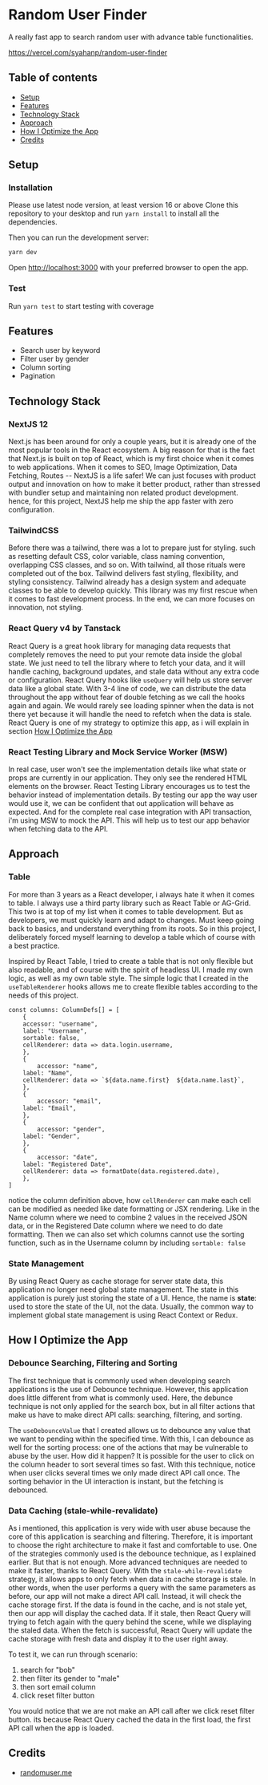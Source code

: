 # Random User Finder

A really fast app to search random user with advance table functionalities.

https://vercel.com/syahanp/random-user-finder

## Table of contents
- [Setup](#setup)
- [Features](#features)
- [Technology Stack](#technology-stack)
- [Approach](#approach)
- [How I Optimize the App](#how-i-optimize-the-app)
- [Credits](#credits)

## Setup

### Installation
Please use latest node version, at least version 16 or above
Clone this repository to your desktop and run `yarn install` to install all the dependencies.

Then you can run the development server:
```bash
yarn dev
```

Open [http://localhost:3000](http://localhost:3000) with your preferred browser to open the app.

### Test
Run `yarn test` to start testing with coverage

## Features
- Search user by keyword
- Filter user by gender
- Column sorting
- Pagination

## Technology Stack
### NextJS 12
Next.js has been around for only a couple years, but it is already one of the most popular tools in the React ecosystem. A big reason for that is the fact that Next.js is built on top of React, which is my first choice when it comes to web applications. When it comes to SEO, Image Optimization, Data Fetching, Routes -- NextJS is a life safer! We can just focuses with product output and innovation on how to make it better product, rather than stressed with bundler setup and maintaining non related product development. hence, for this project, NextJS help me ship the app faster with zero configuration. 

### TailwindCSS
Before there was a tailwind, there was a lot to prepare just for styling. such as resetting default CSS, color variable, class naming convention, overlapping CSS classes, and so on. With tailwind, all those rituals were completed out of the box. Tailwind delivers fast styling, flexibility, and styling consistency. Tailwind already has a design system and adequate classes to be able to develop quickly. This library was my first rescue when it comes to fast development process. In the end, we can more focuses on innovation, not styling.

### React Query v4 by Tanstack
React Query is a great hook library for managing data requests that completely removes the need to put your remote data inside the global state. We just need to tell the library where to fetch your data, and it will handle caching, background updates, and stale data without any extra code or configuration. React Query hooks like `useQuery` will help us store server data like a global state. With 3-4 line of code, we can distribute the data throughout the app without fear of double fetching as we call the hooks again and again. We would rarely see loading spinner when the data is not there yet because it will handle the need to refetch when the data is stale. React Query is one of my strategy to optimize this app, as i will explain in section [How I Optimize the App](#how-i-optimize-the-app)

### React Testing Library and Mock Service Worker (MSW) 
In real case, user won't see the implementation details like what state or props are currently in our application. They only see the rendered HTML elements on the browser. React Testing Library encourages us to test the behavior instead of implementation details. By testing our app the way user would use it, we can be confident that out application will behave as expected. And for the complete real case integration with API transaction, i'm using MSW to mock the API. This will help us to test our app behavior when fetching data to the API.


## Approach
### Table
For more than 3 years as a React developer, i always hate it when it comes to table. I always use a third party library such as React Table or AG-Grid. This two is at top of my list when it comes to table development. But as developers, we must quickly learn and adapt to changes. Must keep going back to basics, and understand everything from its roots. So in this project, I deliberately forced myself learning to develop a table which of course with a best practice.

Inspired by React Table, I tried to create a table that is not only flexible but also readable, and of course with the spirit of headless UI. I made my own logic, as well as my own table style. The simple logic that I created in the `useTableRenderer` hooks allows me to create flexible tables according to the needs of this project.
   
    const columns: ColumnDefs[] = [
	    {
		accessor: "username",
		label: "Username",
		sortable: false,
		cellRenderer: data => data.login.username,
	    },
	    {
	    	accessor: "name",
		label: "Name",
		cellRenderer: data => `${data.name.first}  ${data.name.last}`,
	    },
	    {
	    	accessor: "email",
		label: "Email",
	    },
	    {
	    	accessor: "gender",
		label: "Gender",
	    },
	    {
	    	accessor: "date",
		label: "Registered Date",
		cellRenderer: data => formatDate(data.registered.date),
	    },
    ]


notice the column definition above, how `cellRenderer` can make each cell can be modified as needed like date formatting or JSX rendering. Like in the Name column where we need to combine 2 values ​​in the received JSON data, or in the Registered Date column where we need to do date formatting. Then we can also set which columns cannot use the sorting function, such as in the Username column by including `sortable: false` 


### State Management
By using React Query as cache storage for server state data, this application no longer need global state management. The state in this application is purely just storing the state of a UI. Hence, the name is **state**: used to store the state of the UI, not the data. Usually, the common way to implement global state management is using React Context or Redux. 

## How I Optimize the App

### Debounce Searching, Filtering and Sorting
The first technique that is commonly used when developing search applications is the use of Debounce technique. However, this application does little different from what is commonly used. Here, the debunce technique is not only applied for the search box, but in all filter actions that make us have to make direct API calls: searching, filtering, and sorting.

The `useDebounceValue` that I created allows us to debounce any value that we want to pending within the specified time. With this, I can debounce as well for the sorting process: one of the actions that may be vulnerable to abuse by the user. How did it happen? It is possible for the user to click on the column header to sort several times so fast. With this technique, notice when user clicks several times we only made direct API call once. The sorting behavior in the UI interaction is instant, but the fetching is debounced.

### Data Caching (stale-while-revalidate)
As i mentioned, this application is very wide with user abuse because the core of this application is searching and filtering. Therefore, it is important to choose the right architecture to make it fast and comfortable to use. One of the strategies commonly used is the debounce technique, as I explained earlier. But that is not enough. More advanced techniques are needed to make it faster, thanks to React Query. With the `stale-while-revalidate` strategy, it allows apps to only fetch  when data in cache storage is stale. In other words, when the user performs a query with the same parameters as before, our app will not make a direct API call. Instead, it will check the cache storage first. If the data is found in the cache, and is not stale yet, then our app will display the cached data. If it stale, then React Query will trying to fetch again with the query behind the scene, while we displaying the staled data. When the fetch is successful, React Query will update the cache storage with fresh data and display it to the user right away.

To test it, we can run through scenario:
1. search for "bob" 
2. then filter its gender to "male"
3. then sort email column
4. click reset filter button

You would notice that we are not make an API call after we click reset filter button. its because React Query cached the data in the first load, the first API call when the app is loaded.

## Credits
- [randomuser.me](https://randomuser.me)
